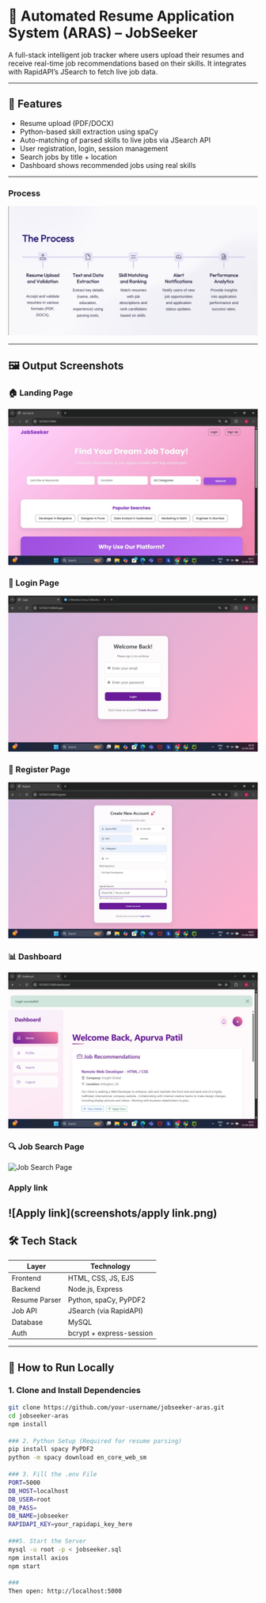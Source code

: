 # 🧠 Automated Resume Application System (ARAS) – JobSeeker

A full-stack intelligent job tracker where users upload their resumes and receive real-time job recommendations based on their skills. It integrates with RapidAPI’s JSearch to fetch live job data.

---

## 🌟 Features

- Resume upload (PDF/DOCX)
- Python-based skill extraction using spaCy
- Auto-matching of parsed skills to live jobs via JSearch API
- User registration, login, session management
- Search jobs by title + location
- Dashboard shows recommended jobs using real skills

---
### Process

![Landing Page](screenshots/Process.png)

---

## 🖼 Output Screenshots

### 🏠 Landing Page
![Landing Page](screenshots/landing.png)

### 🔐 Login Page
![Login Page](screenshots/login.png)

### 📝 Register Page
![Register Page](screenshots/register.png)

### 📊 Dashboard
![Dashboard](screenshots/dashboard.png)

### 🔍 Job Search Page
![Job Search Page](screenshots/search.png)

### Apply link 
![Apply link](screenshots/apply link.png)
---

## 🛠 Tech Stack

| Layer        | Technology         |
|--------------|--------------------|
| Frontend     | HTML, CSS, JS, EJS |
| Backend      | Node.js, Express   |
| Resume Parser| Python, spaCy, PyPDF2 |
| Job API      | JSearch (via RapidAPI) |
| Database     | MySQL              |
| Auth         | bcrypt + express-session |

---

## 🚀 How to Run Locally

### 1. Clone and Install Dependencies
```bash
git clone https://github.com/your-username/jobseeker-aras.git
cd jobseeker-aras
npm install

### 2. Python Setup (Required for resume parsing)
pip install spacy PyPDF2
python -m spacy download en_core_web_sm

### 3. Fill the .env File
PORT=5000
DB_HOST=localhost
DB_USER=root
DB_PASS=
DB_NAME=jobseeker
RAPIDAPI_KEY=your_rapidapi_key_here

###5. Start the Server
mysql -u root -p < jobseeker.sql
npm install axios
npm start

###
Then open: http://localhost:5000



